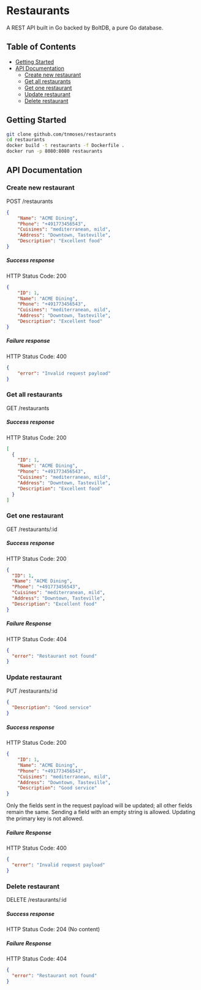 # Restaurants
A REST API built in Go backed by BoltDB, a pure Go database.
## Table of Contents

- [Getting Started](#getting-started)
- [API Documentation](#api-documentation)
  - [Create new restaurant](#create-new-restaurant)
  - [Get all restaurants](#get-all-restaurants)
  - [Get one restaurant](#get-one-restaurant)
  - [Update restaurant](#update-restaurant)
  - [Delete restaurant](#delete-restaurant)

## Getting Started
```bash
git clone github.com/tnmoses/restaurants
cd restaurants
docker build -t restaurants -f Dockerfile .
docker run -p 8080:8080 restaurants
```
## API Documentation
### Create new restaurant
POST /restaurants
```JSON
{
    "Name": "ACME Dining",
    "Phone": "+491773456543",
    "Cuisines": "mediterranean, mild",
    "Address": "Downtown, Tasteville",
    "Description": "Excellent food"
}
```

##### Success response
HTTP Status Code: 200

```JSON
{
    "ID": 1,
    "Name": "ACME Dining",
    "Phone": "+491773456543",
    "Cuisines": "mediterranean, mild",
    "Address": "Downtown, Tasteville",
    "Description": "Excellent food"
}
```
##### Failure response
HTTP Status Code: 400
```JSON
{
    "error": "Invalid request payload"
}
```
### Get all restaurants
GET /restaurants

##### Success response
HTTP Status Code: 200

```JSON
[
  {
    "ID": 1,
    "Name": "ACME Dining",
    "Phone": "+491773456543",
    "Cuisines": "mediterranean, mild",
    "Address": "Downtown, Tasteville",
    "Description": "Excellent food"
  }
]
```
### Get one restaurant
GET /restaurants/:id

##### Success response
HTTP Status Code: 200

```JSON
{
  "ID": 1,
  "Name": "ACME Dining",
  "Phone": "+491773456543",
  "Cuisines": "mediterranean, mild",
  "Address": "Downtown, Tasteville",
  "Description": "Excellent food"
}
```
##### Failure Response
HTTP Status Code: 404
```JSON
{
  "error": "Restaurant not found"
}
```
### Update restaurant
PUT /restaurants/:id
```JSON
{
  "Description": "Good service"
}
```

##### Success response
HTTP Status Code: 200

```JSON
{
    "ID": 1,
    "Name": "ACME Dining",
    "Phone": "+491773456543",
    "Cuisines": "mediterranean, mild",
    "Address": "Downtown, Tasteville",
    "Description": "Good service"
}
```
Only the fields sent in the request payload will be updated; all other fields remain the same. Sending a field with an empty string is allowed. Updating the primary key is not allowed.
##### Failure Response
HTTP Status Code: 400
```JSON
{
  "error": "Invalid request payload"
}
```
### Delete restaurant
DELETE /restaurants/:id

##### Success response
HTTP Status Code: 204 (No content)

##### Failure Response
HTTP Status Code: 404
```JSON
{
  "error": "Restaurant not found"
}
```
